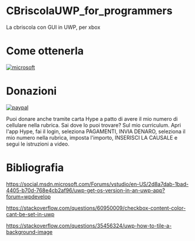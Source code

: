 # CBriscolaUWP_for_programmers
La cbriscola con GUI in UWP, per xbox

# Come ottenerla

[![microsoft](https://get.microsoft.com/images/en-us%20dark.svg)](https://www.microsoft.com/store/apps/9NGV8ZD2HN70)

# Donazioni

[![paypal](https://www.paypalobjects.com/it_IT/IT/i/btn/btn_donateCC_LG.gif)](https://www.paypal.com/cgi-bin/webscr?cmd=_s-xclick&hosted_button_id=H4ZHTFRCETWXG)

Puoi donare anche tramite carta Hype a patto di avere il mio numero di cellulare nella rubrica. Sai dove lo puoi trovare? Sul mio curriculum.
Apri l'app Hype, fai il login, seleziona PAGAMENTI, INVIA DENARO, seleziona il mio numero nella rubrica, imposta l'importo, INSERISCI LA CAUSALE e segui le istruzioni a video.

# Bibliografia
https://social.msdn.microsoft.com/Forums/vstudio/en-US/2d8a7dab-1bad-4405-b70d-768e4cb2af96/uwp-get-os-version-in-an-uwp-app?forum=wpdevelop

https://stackoverflow.com/questions/60950009/checkbox-content-color-cant-be-set-in-uwp

https://stackoverflow.com/questions/35456324/uwp-how-to-tile-a-background-image
